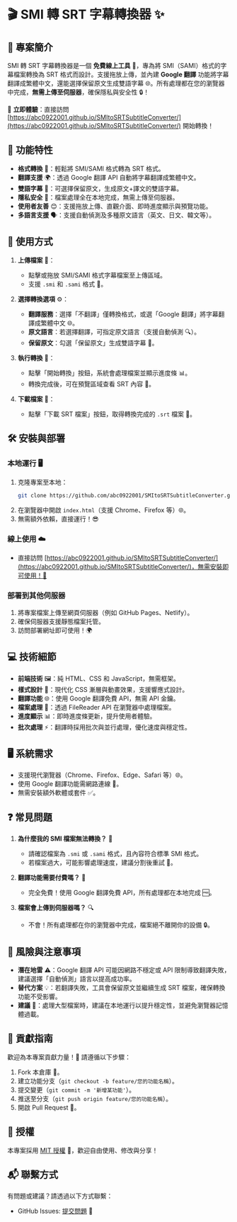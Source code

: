 # 🎬 SMI 轉 SRT 字幕轉換器 ✨

## 📖 專案簡介

SMI 轉 SRT 字幕轉換器是一個 **免費線上工具** 🚀，專為將 SMI（SAMI）格式的字幕檔案轉換為 SRT 格式而設計。支援拖放上傳，並內建 **Google 翻譯** 功能將字幕翻譯成繁體中文，還能選擇保留原文生成雙語字幕 🌐。所有處理都在您的瀏覽器中完成，**無需上傳至伺服器**，確保隱私與安全性 🔒！

📍 **立即體驗**：直接訪問 [https://abc0922001.github.io/SMItoSRTSubtitleConverter/](https://abc0922001.github.io/SMItoSRTSubtitleConverter/) 開始轉換！

## 🌟 功能特性

- **格式轉換** 📝：輕鬆將 SMI/SAMI 格式轉為 SRT 格式。
- **翻譯支援** 🌍：透過 Google 翻譯 API 自動將字幕翻譯成繁體中文。
- **雙語字幕** 📜：可選擇保留原文，生成原文+譯文的雙語字幕。
- **隱私安全** 🔐：檔案處理全在本地完成，無需上傳至伺服器。
- **使用者友善** 😊：支援拖放上傳、直觀介面、即時進度顯示與預覽功能。
- **多語言支援** 🗣️：支援自動偵測及多種原文語言（英文、日文、韓文等）。

## 🚀 使用方式

1. **上傳檔案** 📂：
   - 點擊或拖放 SMI/SAMI 格式字幕檔案至上傳區域。
   - 支援 `.smi` 和 `.sami` 格式 📄。

2. **選擇轉換選項** ⚙️：
   - **翻譯服務**：選擇「不翻譯」僅轉換格式，或選「Google 翻譯」將字幕翻譯成繁體中文 🌐。
   - **原文語言**：若選擇翻譯，可指定原文語言（支援自動偵測 🔍）。
   - **保留原文**：勾選「保留原文」生成雙語字幕 📜。

3. **執行轉換** 🔄：
   - 點擊「開始轉換」按鈕，系統會處理檔案並顯示進度條 📊。
   - 轉換完成後，可在預覽區域查看 SRT 內容 👀。

4. **下載檔案** 💾：
   - 點擊「下載 SRT 檔案」按鈕，取得轉換完成的 `.srt` 檔案 🎉。

## 🛠️ 安裝與部署

### 本地運行 🖥️
1. 克隆專案至本地：
   ```bash
   git clone https://github.com/abc0922001/SMItoSRTSubtitleConverter.git
   ```
2. 在瀏覽器中開啟 `index.html`（支援 Chrome、Firefox 等）🌐。
3. 無需額外依賴，直接運行！😎

### 線上使用 ☁️
- 直接訪問 [https://abc0922001.github.io/SMItoSRTSubtitleConverter/](https://abc0922001.github.io/SMItoSRTSubtitleConverter/)，無需安裝即可使用！🚀

### 部署到其他伺服器
1. 將專案檔案上傳至網頁伺服器（例如 GitHub Pages、Netlify）。
2. 確保伺服器支援靜態檔案托管。
3. 訪問部署網址即可使用！🌍

## 💻 技術細節

- **前端技術** 🖼️：純 HTML、CSS 和 JavaScript，無需框架。
- **樣式設計** 🎨：現代化 CSS 漸層與動畫效果，支援響應式設計。
- **翻譯功能** 🌐：使用 Google 翻譯免費 API，無需 API 金鑰。
- **檔案處理** 📂：透過 FileReader API 在瀏覽器中處理檔案。
- **進度顯示** 📊：即時進度條更新，提升使用者體驗。
- **批次處理** ⚡：翻譯時採用批次與並行處理，優化速度與穩定性。

## 🖥️ 系統需求

- 支援現代瀏覽器（Chrome、Firefox、Edge、Safari 等）🌐。
- 使用 Google 翻譯功能需網路連線 📡。
- 無需安裝額外軟體或套件 ✅。

## ❓ 常見問題

1. **為什麼我的 SMI 檔案無法轉換？** 🤔
   - 請確認檔案為 `.smi` 或 `.sami` 格式，且內容符合標準 SMI 格式。
   - 若檔案過大，可能影響處理速度，建議分割後重試 📂。

2. **翻譯功能需要付費嗎？** 💸
   - 完全免費！使用 Google 翻譯免費 API，所有處理都在本地完成 🆓。

3. **檔案會上傳到伺服器嗎？** 🔍
   - 不會！所有處理都在你的瀏覽器中完成，檔案絕不離開你的設備 🔒。

## 🚧 風險與注意事項

- **潛在地雷** ⚠️：Google 翻譯 API 可能因網路不穩定或 API 限制導致翻譯失敗，建議選擇「自動偵測」語言以提高成功率。
- **替代方案** 💡：若翻譯失敗，工具會保留原文並繼續生成 SRT 檔案，確保轉換功能不受影響。
- **建議** 📌：處理大型檔案時，建議在本地運行以提升穩定性，並避免瀏覽器記憶體過載。

## 🤝 貢獻指南

歡迎為本專案貢獻力量！💪 請遵循以下步驟：

1. Fork 本倉庫 📂。
2. 建立功能分支（`git checkout -b feature/您的功能名稱`）。
3. 提交變更（`git commit -m '新增某功能'`）。
4. 推送至分支（`git push origin feature/您的功能名稱`）。
5. 開啟 Pull Request 🚀。

## 📜 授權

本專案採用 [MIT 授權](LICENSE) 🎉，歡迎自由使用、修改與分享！

## 📬 聯繫方式

有問題或建議？請透過以下方式聯繫：
- GitHub Issues: [提交問題](https://github.com/abc0922001/SMItoSRTSubtitleConverter/issues) 🐛
